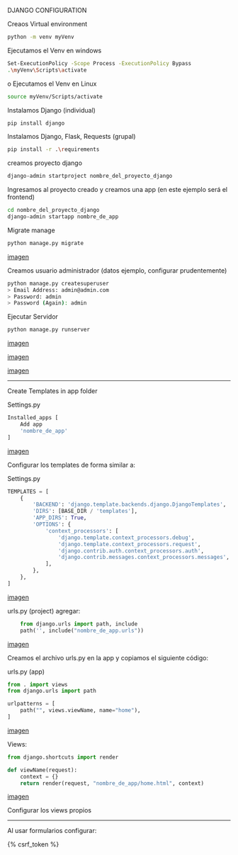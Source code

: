 DJANGO CONFIGURATION

Creaos Virtual environment
```bash
python -m venv myVenv
```

Ejecutamos el Venv en windows
```bash
Set-ExecutionPolicy -Scope Process -ExecutionPolicy Bypass
.\myVenv\Scripts\activate
```

o Ejecutamos el Venv en Linux
```bash
source myVenv/Scripts/activate
```
Instalamos Django (individual)
```bash
pip install django
```

Instalamos Django, Flask, Requests (grupal)
```bash
pip install -r .\requirements
```

creamos proyecto django
```bash
django-admin startproject nombre_del_proyecto_django
```

Ingresamos al proyecto creado y creamos una app (en este ejemplo será el frontend)
```bash
cd nombre_del_proyecto_django
django-admin startapp nombre_de_app
```

Migrate manage
```bash
python manage.py migrate
```

[imagen](Ejemplos/django_ejemplo_1/imagenes_django/creacion_django.png)

Creamos usuario administrador (datos ejemplo, configurar prudentemente)
```bash
python manage.py createsuperuser 
> Email Address: admin@admin.com
> Password: admin
> Password (Again): admin
```
Ejecutar Servidor
```bash
python manage.py runserver
```
[imagen](Ejemplos/django_ejemplo_1/imagenes_django/Inicio_servidor.png)

[imagen](Ejemplos/django_ejemplo_1/imagenes_django/runserver.png)

[imagen](Ejemplos/django_ejemplo_1/imagenes_django/carpetas_1.png)

-------------------------------------------------------------------

Create Templates in app folder

Settings.py
```py
Installed_apps [
	Add app
	'nombre_de_app'
]
```

[imagen](Ejemplos/django_ejemplo_1/imagenes_django/config_app.png)


Configurar los templates de forma similar a:

Settings.py
```py
TEMPLATES = [
    {
        'BACKEND': 'django.template.backends.django.DjangoTemplates',
        'DIRS': [BASE_DIR / 'templates'],
        'APP_DIRS': True,
        'OPTIONS': {
            'context_processors': [
                'django.template.context_processors.debug',
                'django.template.context_processors.request',
                'django.contrib.auth.context_processors.auth',
                'django.contrib.messages.context_processors.messages',
            ],
        },
    },
]
```

[imagen](Ejemplos/django_ejemplo_1/imagenes_django/config_templates_proyect.png)


urls.py (project)
agregar:
```py
	from django.urls import path, include
	path('', include("nombre_de_app.urls"))
```

[imagen](Ejemplos/django_ejemplo_1/imagenes_django/config_url_proyect.png)

Creamos el archivo urls.py en la app y copiamos el siguiente código:

urls.py (app)
```py
from . import views
from django.urls import path

urlpatterns = [
	path("", views.viewName, name="home"),
]
```

[imagen](Ejemplos/django_ejemplo_1/imagenes_django/config_url_app.png)


Views:
```py
from django.shortcuts import render

def viewName(request):
	context = {}
	return render(request, "nombre_de_app/home.html", context)
```

[imagen](Ejemplos/django_ejemplo_1/imagenes_django/config_app_views.png)

Configurar los views propios

--------------------------------------------------------------------
Al usar formularios configurar:

{% csrf_token %}
